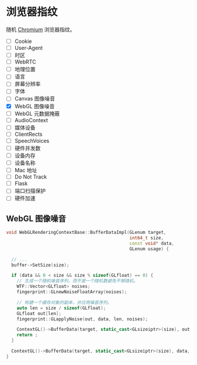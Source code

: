 # 浏览器指纹

随机 [Chromium](https://github.com/yanminhui/chromium) 浏览器指纹。

- [ ] Cookie
- [ ] User-Agent
- [ ] 时区
- [ ] WebRTC
- [ ] 地理位置
- [ ] 语言
- [ ] 屏幕分辨率
- [ ] 字体
- [ ] Canvas 图像噪音
- [x] WebGL 图像噪音
- [ ] WebGL 元数据掩蔽 
- [ ] AudioContext
- [ ] 媒体设备
- [ ] ClientRects
- [ ] SpeechVoices
- [ ] 硬件并发数
- [ ] 设备内存
- [ ] 设备名称
- [ ] Mac 地址
- [ ] Do Not Track
- [ ] Flask
- [ ] 端口扫描保护
- [ ] 硬件加速

## WebGL 图像噪音

```cpp
void WebGLRenderingContextBase::BufferDataImpl(GLenum target,
                                               int64_t size,
                                               const void* data,
                                               GLenum usage) {

  // ...
  buffer->SetSize(size);

  if (data && 0 < size && size % sizeof(GLfloat) == 0) {
    // 生成一个随机噪音序列，而不是一个随机数避免不够随机。
    WTF::Vector<GLfloat> noises;
    fingerprint::GLnewNoiseFloatArray(noises);

    // 构建一个缓存对象的副本，并应用噪音序列。
    auto len = size / sizeof(GLfloat);
    GLfloat out[len];
    fingerprint::GLapplyNoise(out, data, len, noises);

    ContextGL()->BufferData(target, static_cast<GLsizeiptr>(size), out, usage);
    return ;
  }

  ContextGL()->BufferData(target, static_cast<GLsizeiptr>(size), data, usage);
}
```
